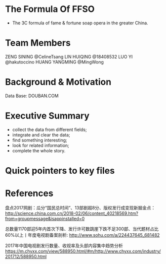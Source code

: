 # The Formula Of FFSO
* The 3C formula of fame & fortune soap opera in the greater China.

# Team Members
ZENG SINING @CelineTsang
LIN HUIQING @18408532
LUO YI @hakutoccino
HUANG YANGMING @MingWong

# Background & Motivation

Data Base: DOUBAN.COM


# Executive Summary
* collect the data from different fields;
* integrate and clear the data;
* find something interesting;
* look for related information;
* complete the whole story.


# Quick pointers to key files



# References
盘点2017网剧：瓜分“国民总时间”、13部剧超8分、版权发行成变现新掘金点：
http://science.china.com.cn/2018-02/06/content_40218569.htm?from=groupmessage&isappinstalled=0

总数量1170部迎5年内首次下降、发行许可数跳崖下跌不足300部、当代题材占比60%以上丨年度电视剧备案剖析:
http://www.sohu.com/a/224437645_681482

2017年中国电视剧发行数量、收视率及头部内容集中趋势分析
https://m.chyxx.com/view/588950.html/#m/http://www.chyxx.com/industry/201712/588950.html
